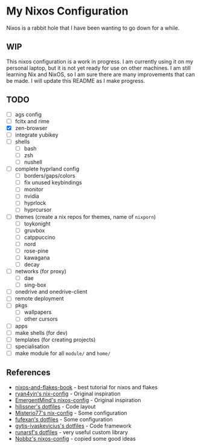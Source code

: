 # My Nixos Configuration

Nixos is a rabbit hole that I have been wanting to go down for a while.

## WIP

This nixos configuration is a work in progress. I am currently using it on my personal laptop, but
it is not yet ready for use on other machines. I am still learning Nix and NixOS, so I am sure there
are many improvements that can be made. I will update this README as I make progress.

## TODO

- [ ] ags config
- [ ] fcitx and rime
- [x] zen-browser
- [ ] integrate yubikey
- [ ] shells
  - [ ] bash
  - [ ] zsh
  - [ ] nushell
- [ ] complete hyprland config
  - [ ] borders/gaps/colors
  - [ ] fix unused keybindings
  - [ ] monitor
  - [ ] nvidia
  - [ ] hyprlock
  - [ ] hyprcursor
- [ ] themes (create a nix repos for themes, name of `nixporn`)
  - [ ] toykonight
  - [ ] gruvbox
  - [ ] catppuccino
  - [ ] nord
  - [ ] rose-pine
  - [ ] kawagana
  - [ ] decay
- [ ] networks (for proxy)
  - [ ] dae
  - [ ] sing-box
- [ ] onedrive and onedrive-client
- [ ] remote deployment
- [ ] pkgs
  - [ ] wallpapers
  - [ ] other cursors
- [ ] apps
- [ ] make shells (for dev)
- [ ] templates (for creating projects)
- [ ] specialisation
- [ ] make module for all `module/` and `home/`

## References

- [nixos-and-flakes-book](github.com/ryan4yin/nixos-and-flakes-book) - best tutorial for nixos and
  flakes
- [ryan4yin's nix-config](github.com/ryan4yin/nix-config) - Original inspiration
- [EmergentMind's nixos-config](github.com/EmergentMind/nixos-config) - Original inspiration
- [hilissner's dotfiles](github.com/hilissner/dotfiles) - Code layout
- [Misterio77's nix-config](github.com/Misterio77/nix-config) - Some configuration
- [fufexan's dotfiles](github.com/fufexan/dotfiles) - Some configuration
- [gytis-ivaskevicius's dotfiles](github.com/gytis-ivaskevicius/nixfiles) - Code framework
- [runarsf's dotfiles](github.com/runarsf/dotfiles) - very useful custom library
- [Nobbz's nixos-config](github.com/Nobbz/nixos-config) - copied some good ideas
